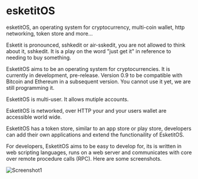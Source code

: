 # esketitOS

esketitOS, an operating system for cryptocurrency, multi-coin wallet, http networking, token store and more...

Esketit is pronounced, sshkedit or air-sskedit, you are not allowed to think about it, sshkedit. It is a play on the word "just get it" in reference 
to needing to buy something.

EsketitOS aims to be an operating system for cryptocurrencies. It is currently in development, pre-release. Version 0.9 to be compatible with Bitcoin and 
Ethereum in a subsequent version. You cannot use it yet, we are still programming it.

EsketitOS is multi-user. It allows mutiple accounts.

EsketitOS is networked, over HTTP your and your users wallet are accessible world wide.

EsketitOS has a token store, similar to an app store or play store, developers can add their own applications and extend the functionaility of EsketitOS.

For developers, EsketitOS aims to be easy to develop for, its is written in web scripting languages, runs on a web server and communicates with core over remote procedure calls (RPC). Here are some screenshots.

![Screenshot1](/ss/1.png?raw=true "Login")

